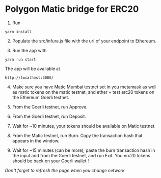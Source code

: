 # Polygon Matic bridge for ERC20

1. Run
```
yarn install
```

2. Populate the src/infura.js file with the url of your endpoint to Ethereum.

3. Run the app with
```
yarn run start
```
The app will be available at
```
http://localhost:3000/
```

4. Make sure you have Matic Mumbai testnet set in you metamask as well as matic tokens on the matic testnet, and ether + test erc20 tokens on the Ethereum Goerli testnet.

5. From the Goerli testnet, run Approve.

6. From the Goerli testnet, run Deposit.

7. Wait for ~10 minutes, your tokens should be available on Matic testnet.

8. From the Matic testnet, run Burn. Copy the transaction hash that appears in the window.

9. Wait for ~15 minutes (can be more), paste the burn transaction hash in the input and from the Goerli testnet, and run Exit. You erc20 tokens should be back on your Goerli wallet !

*Don't forget to refresh the page when you change network*